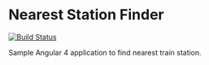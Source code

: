 # Nearest Station Finder
[![Build Status][travis-badge]][travis-badge-url]

Sample Angular 4 application to find nearest train station.

[travis-badge]: https://travis-ci.org/eatcode/nsf.svg?branch=master
[travis-badge-url]: https://travis-ci.org/eatcode/nsf
